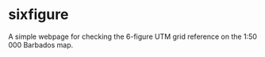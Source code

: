 # sixfigure

A simple webpage for checking the 6-figure UTM grid reference on the 1:50 000 Barbados map.
